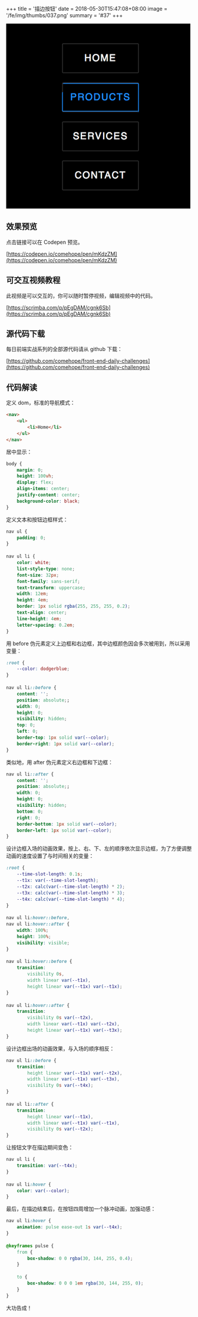 +++
title = '描边按钮'
date = 2018-05-30T15:47:08+08:00
image = '/fe/img/thumbs/037.png'
summary = '#37'
+++

![](./work.png)

## 效果预览

点击链接可以在 Codepen 预览。

[https://codepen.io/comehope/pen/mKdzZM](https://codepen.io/comehope/pen/mKdzZM)

## 可交互视频教程

此视频是可以交互的，你可以随时暂停视频，编辑视频中的代码。

[https://scrimba.com/p/pEgDAM/cgnk6Sb](https://scrimba.com/p/pEgDAM/cgnk6Sb)

## 源代码下载

每日前端实战系列的全部源代码请从 github 下载：

[https://github.com/comehope/front-end-daily-challenges](https://github.com/comehope/front-end-daily-challenges)

## 代码解读

定义 dom，标准的导航模式：
```html
<nav>
	<ul>
		<li>Home</li>
	</ul>
</nav>
```

居中显示：
```css
body {
	margin: 0;
	height: 100vh;
	display: flex;
	align-items: center;
	justify-content: center;
	background-color: black;
}
```

定义文本和按钮边框样式：
```css
nav ul {
	padding: 0;
}

nav ul li {
	color: white;
	list-style-type: none;
	font-size: 32px;
	font-family: sans-serif;
	text-transform: uppercase;
	width: 12em;
	height: 4em;
	border: 1px solid rgba(255, 255, 255, 0.2);
	text-align: center;
	line-height: 4em;
	letter-spacing: 0.2em;
}
```

用 before 伪元素定义上边框和右边框，其中边框颜色因会多次被用到，所以采用变量：
```css
:root {
	--color: dodgerblue;
}

nav ul li::before {
	content: '';
	position: absolute;;
	width: 0;
	height: 0;
	visibility: hidden;
	top: 0;
	left: 0;
	border-top: 1px solid var(--color);
	border-right: 1px solid var(--color);
}
```

类似地，用 after 伪元素定义右边框和下边框：
```css
nav ul li::after {
	content: '';
	position: absolute;;
	width: 0;
	height: 0;
	visibility: hidden;
	bottom: 0;
	right: 0;
	border-bottom: 1px solid var(--color);
	border-left: 1px solid var(--color);
}
```

设计边框入场的动画效果，按上、右、下、左的顺序依次显示边框，为了方便调整动画的速度设置了与时间相关的变量：
```css
:root {
	--time-slot-length: 0.1s;
	--t1x: var(--time-slot-length);
	--t2x: calc(var(--time-slot-length) * 2);
	--t3x: calc(var(--time-slot-length) * 3);
	--t4x: calc(var(--time-slot-length) * 4);
}

nav ul li:hover::before,
nav ul li:hover::after {
	width: 100%;
	height: 100%;
	visibility: visible;
}

nav ul li:hover::before {
	transition:
		visibility 0s,
		width linear var(--t1x),
		height linear var(--t1x) var(--t1x);
}

nav ul li:hover::after {
	transition: 
		visibility 0s var(--t2x),
		width linear var(--t1x) var(--t2x),
		height linear var(--t1x) var(--t3x);
}
```

设计边框出场的动画效果，与入场的顺序相反：
```css
nav ul li::before {
	transition:
		height linear var(--t1x) var(--t2x),
		width linear var(--t1x) var(--t3x),
		visibility 0s var(--t4x);
}

nav ul li::after {
	transition:
		height linear var(--t1x),
		width linear var(--t1x) var(--t1x),
		visibility 0s var(--t2x);
}
```

让按钮文字在描边期间变色：
```css
nav ul li {
	transition: var(--t4x);
}

nav ul li:hover {
	color: var(--color);
}
```

最后，在描边结束后，在按钮四周增加一个脉冲动画，加强动感：
```css
nav ul li:hover {
	animation: pulse ease-out 1s var(--t4x);
}

@keyframes pulse {
	from {
		box-shadow: 0 0 rgba(30, 144, 255, 0.4);
	}

	to {
		box-shadow: 0 0 0 1em rgba(30, 144, 255, 0);
	}
}
```

大功告成！
